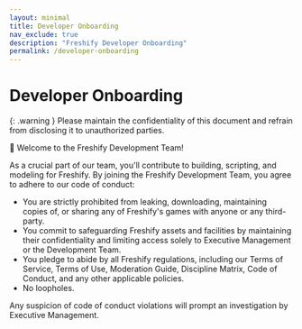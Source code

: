 ```yaml
---
layout: minimal
title: Developer Onboarding
nav_exclude: true
description: "Freshify Developer Onboarding"
permalink: /developer-onboarding
---
```


# Developer Onboarding

{: .warning }
Please maintain the confidentiality of this document and refrain from disclosing it to unauthorized parties.

👋 Welcome to the Freshify Development Team!

As a crucial part of our team, you'll contribute to building, scripting, and modeling for Freshify. By joining the Freshify Development Team, you agree to adhere to our code of conduct:

- You are strictly prohibited from leaking, downloading, maintaining copies of, or sharing any of Freshify's games with anyone or any third-party.
- You commit to safeguarding Freshify assets and facilities by maintaining their confidentiality and limiting access solely to Executive Management or the Development Team.
- You pledge to abide by all Freshify regulations, including our Terms of Service, Terms of Use, Moderation Guide, Discipline Matrix, Code of Conduct, and any other applicable policies.
- No loopholes.

Any suspicion of code of conduct violations will prompt an investigation by Executive Management.




